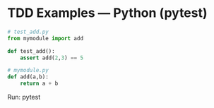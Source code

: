 # TDD Examples — Python (pytest)

```python
# test_add.py
from mymodule import add

def test_add():
    assert add(2,3) == 5

# mymodule.py
def add(a,b):
    return a + b
```

Run: pytest
